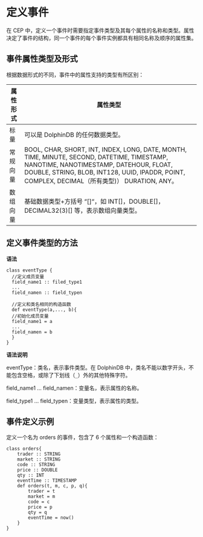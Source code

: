 # 定义事件

在 CEP 中，定义一个事件时需要指定事件类型及其每个属性的名称和类型。属性决定了事件的结构，同一个事件的每个事件实例都具有相同名称及顺序的属性集。

## 事件属性类型及形式

根据数据形式的不同，事件中的属性支持的类型有所区别：

| 属性形式 | 属性类型 |
| --- | --- |
| 标量 | 可以是 DolphinDB 的任何数据类型。 |
| 常规向量 | BOOL, CHAR, SHORT, INT, INDEX, LONG, DATE, MONTH, TIME, MINUTE, SECOND, DATETIME, TIMESTAMP, NANOTIME, NANOTIMESTAMP, DATEHOUR, FLOAT, DOUBLE, STRING, BLOB, INT128, UUID, IPADDR, POINT, COMPLEX, DECIMAL（所有类型)） DURATION, ANY。 |
| 数组向量 | 基础数据类型+方括号 “[]“，如 INT[]，DOUBLE[]，DECIMAL32(3)[] 等，表示数组向量类型。 |

## 定义事件类型的方法

**语法**

```
class eventType {
  //定义成员变量
  field_name1 :: filed_type1
  ...
  field_namen :: field_typen

  //定义和类名相同的构造函数
  def eventType(a,..., b){
  //初始化成员变量
  field_name1 = a
  ...
  field_namen = b
  }
}
```

**语法说明**

eventType：类名，表示事件类型。在 DolphinDB
中，类名不能以数字开头，不能包含空格，或除了下划线（`_`）外的其他特殊字符。

field\_name1 … field\_namen：变量名，表示属性的名称。

field\_type1 … field\_typen：变量类型，表示属性的类型。

## 事件定义示例

定义一个名为 orders 的事件，包含了 6 个属性和一个构造函数：

```
class orders{
    trader :: STRING
    market :: STRING
    code :: STRING
    price :: DOUBLE
    qty :: INT
    eventTime :: TIMESTAMP
    def orders(t, m, c, p, q){
        trader = t
        market = m
        code = c
        price = p
        qty = q
        eventTime = now()
    }
}
```

